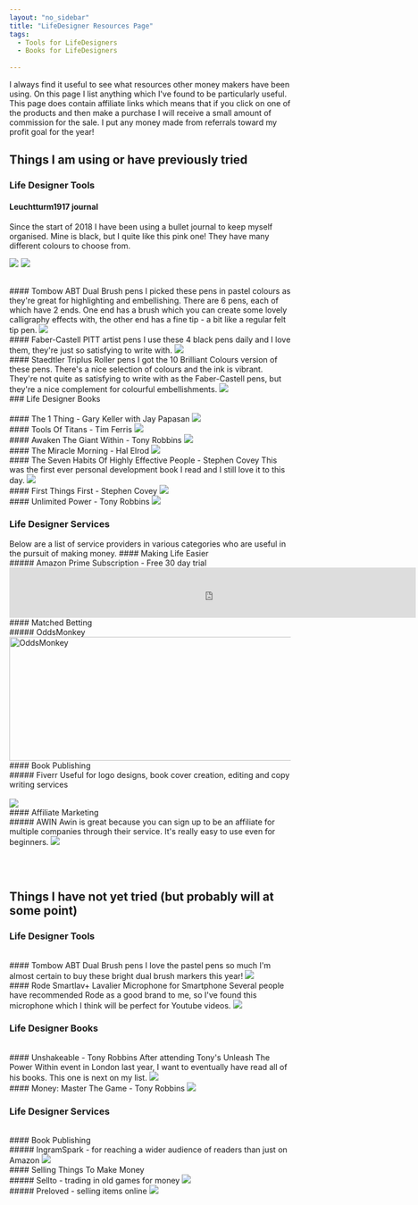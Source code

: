 ```yaml
---
layout: "no_sidebar"
title: "LifeDesigner Resources Page"
tags:
  - Tools for LifeDesigners
  - Books for LifeDesigners
  
---
```

I always find it useful to see what resources other money makers have been using. On this page I list anything which I've found to be particularly useful. This page does contain affiliate links which means that if you click on one of the products and then make a purchase I will receive a small amount of commission for the sale. I put any money made from referrals toward my profit goal for the year!

## Things I am using or have previously tried


### Life Designer Tools
 <div class="separator-2"></div>

#### Leuchtturm1917 journal
Since the start of 2018 I have been using a bullet journal to keep myself organised. Mine is black, but I quite like this pink one! They have many different colours to choose from.

<!-- Bullet Journal START -->
<a target="_blank"  href="https://www.amazon.co.uk/gp/product/B005VQQKQ6/ref=as_li_tl?ie=UTF8&camp=1634&creative=6738&creativeASIN=B005VQQKQ6&linkCode=as2&tag=ild0b-21&linkId=a8cc49c2a8d77a131362e4a4d53da5ba"><img border="0" src="//ws-eu.amazon-adsystem.com/widgets/q?_encoding=UTF8&MarketPlace=GB&ASIN=B005VQQKQ6&ServiceVersion=20070822&ID=AsinImage&WS=1&Format=_SL250_&tag=ild0b-21" ></a><img src="//ir-uk.amazon-adsystem.com/e/ir?t=ild0b-21&l=am2&o=2&a=B005VQQKQ6" width="1" height="1" border="0" alt="" style="border:none !important; margin:0px !important;" />
<a target="_blank"  href="https://www.amazon.co.uk/gp/product/B002TSIMW4/ref=as_li_tl?ie=UTF8&camp=1634&creative=6738&creativeASIN=B002TSIMW4&linkCode=as2&tag=ild0b-21&linkId=26362b364b6077262e01ab4ce86e8e2f"><img border="0" src="//ws-eu.amazon-adsystem.com/widgets/q?_encoding=UTF8&MarketPlace=GB&ASIN=B002TSIMW4&ServiceVersion=20070822&ID=AsinImage&WS=1&Format=_SL250_&tag=ild0b-21" ></a><img src="//ir-uk.amazon-adsystem.com/e/ir?t=ild0b-21&l=am2&o=2&a=B002TSIMW4" width="1" height="1" border="0" alt="" style="border:none !important; margin:0px !important;" />
<!-- Bullet Journal END -->    
<br>
#### Tombow ABT Dual Brush pens
I picked these pens in pastel colours as they're great for highlighting and embellishing. There are 6 pens, each of which have 2 ends. One end has a brush which you can create some lovely calligraphy effects with, the other end has a fine tip - a bit like a regular felt tip pen.
<!-- Tombow pens START -->
<a target="_blank"  href="https://www.amazon.co.uk/gp/product/B01M8HYL3D/ref=as_li_tl?ie=UTF8&camp=1634&creative=6738&creativeASIN=B01M8HYL3D&linkCode=as2&tag=ild0b-21&linkId=26f4d65d540da9e2452b779aea013f41"><img border="0" src="//ws-eu.amazon-adsystem.com/widgets/q?_encoding=UTF8&MarketPlace=GB&ASIN=B01M8HYL3D&ServiceVersion=20070822&ID=AsinImage&WS=1&Format=_SL250_&tag=ild0b-21" ></a><img src="//ir-uk.amazon-adsystem.com/e/ir?t=ild0b-21&l=am2&o=2&a=B01M8HYL3D" width="1" height="1" border="0" alt="" style="border:none !important; margin:0px !important;" />
<!-- Tombow pens END -->  
<br>
#### Faber-Castell PITT artist pens
I use these 4 black pens daily and I love them, they're just so satisfying to write with.
<!-- Faber-Castell pens START -->    
<a target="_blank"  href="https://www.amazon.co.uk/gp/product/B000TKEZDO/ref=as_li_tl?ie=UTF8&camp=1634&creative=6738&creativeASIN=B000TKEZDO&linkCode=as2&tag=ild0b-21&linkId=07489e248980ab3f22ccf80dc7e42a06"><img border="0" src="//ws-eu.amazon-adsystem.com/widgets/q?_encoding=UTF8&MarketPlace=GB&ASIN=B000TKEZDO&ServiceVersion=20070822&ID=AsinImage&WS=1&Format=_SL250_&tag=ild0b-21" ></a><img src="//ir-uk.amazon-adsystem.com/e/ir?t=ild0b-21&l=am2&o=2&a=B000TKEZDO" width="1" height="1" border="0" alt="" style="border:none !important; margin:0px !important;" />    
<!-- Faber-Castell pens END -->
<br>
#### Staedtler Triplus Roller pens
I got the 10 Brilliant Colours version of these pens. There's a nice selection of colours and the ink is vibrant. They're not quite as satisfying to write with as the Faber-Castell pens, but they're a nice complement for colourful embellishments.
<!-- Staedtler Triplus Roller pens START -->
<a target="_blank"  href="https://www.amazon.co.uk/gp/product/B000J6EUR4/ref=as_li_tl?ie=UTF8&camp=1634&creative=6738&creativeASIN=B000J6EUR4&linkCode=as2&tag=ild0b-21&linkId=4db7f53cec6ef83871e8263e2a667c66"><img border="0" src="//ws-eu.amazon-adsystem.com/widgets/q?_encoding=UTF8&MarketPlace=GB&ASIN=B000J6EUR4&ServiceVersion=20070822&ID=AsinImage&WS=1&Format=_SL250_&tag=ild0b-21" ></a><img src="//ir-uk.amazon-adsystem.com/e/ir?t=ild0b-21&l=am2&o=2&a=B000J6EUR4" width="1" height="1" border="0" alt="" style="border:none !important; margin:0px !important;" />
<!-- Staedtler Triplus Roller pens END -->
<br>
### Life Designer Books
 <div class="separator-2"></div>
<br>
#### The 1 Thing - Gary Keller with Jay Papasan
<!-- The One Thing START -->
<a target="_blank"  href="https://www.amazon.co.uk/gp/product/1848549253/ref=as_li_tl?ie=UTF8&camp=1634&creative=6738&creativeASIN=1848549253&linkCode=as2&tag=ild0b-21&linkId=76765be29c7b907ffa9327eb03d9a68f"><img border="0" src="//ws-eu.amazon-adsystem.com/widgets/q?_encoding=UTF8&MarketPlace=GB&ASIN=1848549253&ServiceVersion=20070822&ID=AsinImage&WS=1&Format=_SL250_&tag=ild0b-21" ></a><img src="//ir-uk.amazon-adsystem.com/e/ir?t=ild0b-21&l=am2&o=2&a=1848549253" width="1" height="1" border="0" alt="" style="border:none !important; margin:0px !important;" />
<!-- The One Thing END -->
<br>
#### Tools Of Titans - Tim Ferris
<!-- Tools of Titans START -->
<a target="_blank"  href="https://www.amazon.co.uk/gp/product/1785041274/ref=as_li_tl?ie=UTF8&camp=1634&creative=6738&creativeASIN=1785041274&linkCode=as2&tag=ild0b-21&linkId=53dbdff6bcef261fca181c96770d42fe"><img border="0" src="//ws-eu.amazon-adsystem.com/widgets/q?_encoding=UTF8&MarketPlace=GB&ASIN=1785041274&ServiceVersion=20070822&ID=AsinImage&WS=1&Format=_SL250_&tag=ild0b-21" ></a><img src="//ir-uk.amazon-adsystem.com/e/ir?t=ild0b-21&l=am2&o=2&a=1785041274" width="1" height="1" border="0" alt="" style="border:none !important; margin:0px !important;" />
<!-- Tools of Titans END -->
<br>
#### Awaken The Giant Within - Tony Robbins
<!-- Awaken The Giant START -->
<a target="_blank"  href="https://www.amazon.co.uk/gp/product/0743409388/ref=as_li_tl?ie=UTF8&camp=1634&creative=6738&creativeASIN=0743409388&linkCode=as2&tag=ild0b-21&linkId=4841508175a355575e61a90e5ac4eb22"><img border="0" src="//ws-eu.amazon-adsystem.com/widgets/q?_encoding=UTF8&MarketPlace=GB&ASIN=0743409388&ServiceVersion=20070822&ID=AsinImage&WS=1&Format=_SL250_&tag=ild0b-21" ></a><img src="//ir-uk.amazon-adsystem.com/e/ir?t=ild0b-21&l=am2&o=2&a=0743409388" width="1" height="1" border="0" alt="" style="border:none !important; margin:0px !important;" />
<!-- Awaken The Giant END -->
<br>
#### The Miracle Morning - Hal Elrod
<!-- Miracle Morning START -->
<a target="_blank" href="http://bit.ly/miracle__morning"><img border="0" src="//ws-eu.amazon-adsystem.com/widgets/q?_encoding=UTF8&MarketPlace=GB&ASIN=1473668948&ServiceVersion=20070822&ID=AsinImage&WS=1&Format=_SL250_&tag=ild0b-21" ></a><img src="//ir-uk.amazon-adsystem.com/e/ir?t=ild0b-21&l=am2&o=2&a=1473668948" width="1" height="1" border="0" alt="" style="border:none !important; margin:0px !important;" />
<!-- Miracle Morning END -->
<br>
#### The Seven Habits Of Highly Effective People - Stephen Covey
This was the first ever personal development book I read and I still love it to this day.
<!-- 7 Habits STARTS -->
<a target="_blank"  href="https://www.amazon.co.uk/gp/product/B00GOZV3TM/ref=as_li_tl?ie=UTF8&camp=1634&creative=6738&creativeASIN=B00GOZV3TM&linkCode=as2&tag=ild0b-21&linkId=5f5d104a407027fcf2580f03684579be"><img border="0" src="//ws-eu.amazon-adsystem.com/widgets/q?_encoding=UTF8&MarketPlace=GB&ASIN=B00GOZV3TM&ServiceVersion=20070822&ID=AsinImage&WS=1&Format=_SL250_&tag=ild0b-21" ></a><img src="//ir-uk.amazon-adsystem.com/e/ir?t=ild0b-21&l=am2&o=2&a=B00GOZV3TM" width="1" height="1" border="0" alt="" style="border:none !important; margin:0px !important;" />
<!-- 7 habits ENDS -->
<br>
#### First Things First - Stephen Covey
<!-- First Things First STARTS-->
<a target="_blank"  href="https://www.amazon.co.uk/gp/product/0684802031/ref=as_li_tl?ie=UTF8&camp=1634&creative=6738&creativeASIN=0684802031&linkCode=as2&tag=ild0b-21&linkId=86209445629763ff078697b675b5b236"><img border="0" src="//ws-eu.amazon-adsystem.com/widgets/q?_encoding=UTF8&MarketPlace=GB&ASIN=0684802031&ServiceVersion=20070822&ID=AsinImage&WS=1&Format=_SL250_&tag=ild0b-21" ></a><img src="//ir-uk.amazon-adsystem.com/e/ir?t=ild0b-21&l=am2&o=2&a=0684802031" width="1" height="1" border="0" alt="" style="border:none !important; margin:0px !important;" />
<!-- First Things First ENDS -->
<br>
#### Unlimited Power - Tony Robbins
<!-- Unlimited Power start -->
<a target="_blank"  href="https://www.amazon.co.uk/gp/product/0743409396/ref=as_li_tl?ie=UTF8&camp=1634&creative=6738&creativeASIN=0743409396&linkCode=as2&tag=ild0b-21&linkId=66f24febba0fd6f6f57431e70dac4e2c"><img border="0" src="//ws-eu.amazon-adsystem.com/widgets/q?_encoding=UTF8&MarketPlace=GB&ASIN=0743409396&ServiceVersion=20070822&ID=AsinImage&WS=1&Format=_SL250_&tag=ild0b-21" ></a><img src="//ir-uk.amazon-adsystem.com/e/ir?t=ild0b-21&l=am2&o=2&a=0743409396" width="1" height="1" border="0" alt="" style="border:none !important; margin:0px !important;" />
<!-- Unlimited Power end -->
<br>

### Life Designer Services
 <div class="separator-2"></div>
Below are a list of service providers in various categories who are useful in the pursuit of making money. 
#### Making Life Easier
<br>
##### Amazon Prime Subscription - Free 30 day trial
<!-- Amazon Prime START -->
<iframe src="https://rcm-eu.amazon-adsystem.com/e/cm?o=2&p=48&l=ur1&category=prime&banner=07611K9DCBMPXVQDDD82&f=ifr&linkID=c4da0a87fa5730994343f2104344d511&t=ild0b-21&tracking_id=ild0b-21" width="728" height="90" scrolling="no" border="0" marginwidth="0" style="border:none;" frameborder="0"></iframe>
<!-- Amazon Prime END -->
<br>
#### Matched Betting
<br>
##### OddsMonkey
<!-- START AFFILIATE ADVERT: Oddsmonkey -->
<a href="https://www.oddsmonkey.com/affiliates/affiliate.php?id=56187_0_1_25" target="_blank" rel="nofollow"><img style="border:0px" src="https://www.oddsmonkey.com/affiliates/media/banners/Web Banner - 600x222.png" width="600" height="222" alt="OddsMonkey"></a>
<!-- END AFFILIATE ADVERT: Oddsmonkey -->   
<br>
#### Book Publishing
<br>
##### Fiverr
Useful for logo designs, book cover creation, editing and copy writing services
<br><br>
<!-- START ADVERTISER: Fiverr (Global) from awin.com -->
<a href="https://www.awin1.com/cread.php?s=527841&v=6288&q=256737&r=452089">
    <img src="https://www.awin1.com/cshow.php?s=527841&v=6288&q=256737&r=452089" border="0">
</a>
<!-- END ADVERTISER: Fiverr (Global) from awin.com -->
<br>
#### Affiliate Marketing
<br>
##### AWIN
Awin is great because you can sign up to be an affiliate for multiple companies through their service. It's really easy to use even for beginners.
<!-- START ADVERTISER: Awin from awin.com -->
<a href="https://www.awin1.com/cread.php?s=39106&v=3&q=10&r=452089">
    <img src="https://www.awin1.com/cshow.php?s=39106&v=3&q=10&r=452089" border="0">
</a>
<!-- END ADVERTISER: Awin from awin.com -->


<br><br>
## Things I have not yet tried (but probably will at some point)

### Life Designer Tools
 <div class="separator-2"></div>
<br>
#### Tombow ABT Dual Brush pens
I love the pastel pens so much I'm almost certain to buy these bright dual brush markers this year!
<!-- Tombow pens START -->
<a target="_blank"  href="https://www.amazon.co.uk/gp/product/B00JVB8FBA/ref=as_li_tl?ie=UTF8&camp=1634&creative=6738&creativeASIN=B00JVB8FBA&linkCode=as2&tag=ild0b-21&linkId=c554de1df48d9cdc1d37c243356c43c8"><img border="0" src="//ws-eu.amazon-adsystem.com/widgets/q?_encoding=UTF8&MarketPlace=GB&ASIN=B00JVB8FBA&ServiceVersion=20070822&ID=AsinImage&WS=1&Format=_SL250_&tag=ild0b-21" ></a><img src="//ir-uk.amazon-adsystem.com/e/ir?t=ild0b-21&l=am2&o=2&a=B00JVB8FBA" width="1" height="1" border="0" alt="" style="border:none !important; margin:0px !important;" />
<!-- Tombow pens END -->
<br>
#### Rode Smartlav+ Lavalier Microphone for Smartphone
Several people have recommended Rode as a good brand to me, so I've found this microphone which I think will be perfect for Youtube videos.
<!-- Rode Lapel mic START -->
<a target="_blank"  href="https://www.amazon.co.uk/gp/product/B00EO4A7L0/ref=as_li_tl?ie=UTF8&camp=1634&creative=6738&creativeASIN=B00EO4A7L0&linkCode=as2&tag=ild0b-21&linkId=0e78f0bc6087a603b52f6530306eb34f"><img border="0" src="//ws-eu.amazon-adsystem.com/widgets/q?_encoding=UTF8&MarketPlace=GB&ASIN=B00EO4A7L0&ServiceVersion=20070822&ID=AsinImage&WS=1&Format=_SL250_&tag=ild0b-21" ></a><img src="//ir-uk.amazon-adsystem.com/e/ir?t=ild0b-21&l=am2&o=2&a=B00EO4A7L0" width="1" height="1" border="0" alt="" style="border:none !important; margin:0px !important;" />
<!-- Rode Lapel mic END -->

### Life Designer Books
 <div class="separator-2"></div>
<br>
#### Unshakeable - Tony Robbins
After attending Tony's Unleash The Power Within event in London last year, I want to eventually have read all of his books. This one is next on my list.
<!-- Unshakeable starts -->
<a target="_blank"  href="https://www.amazon.co.uk/gp/product/1471164934/ref=as_li_tl?ie=UTF8&camp=1634&creative=6738&creativeASIN=1471164934&linkCode=as2&tag=ild0b-21&linkId=9fb3004771bb19f8edbf006a6b95d125"><img border="0" src="//ws-eu.amazon-adsystem.com/widgets/q?_encoding=UTF8&MarketPlace=GB&ASIN=1471164934&ServiceVersion=20070822&ID=AsinImage&WS=1&Format=_SL250_&tag=ild0b-21" ></a><img src="//ir-uk.amazon-adsystem.com/e/ir?t=ild0b-21&l=am2&o=2&a=1471164934" width="1" height="1" border="0" alt="" style="border:none !important; margin:0px !important;" />
<!-- Unshakeable starts -->
<br>
#### Money: Master The Game - Tony Robbins
<!-- Money starts -->
<a target="_blank"  href="https://www.amazon.co.uk/gp/product/B00NZWPRW6/ref=as_li_tl?ie=UTF8&camp=1634&creative=6738&creativeASIN=B00NZWPRW6&linkCode=as2&tag=ild0b-21&linkId=f785ba6294fdee5b788222d5b5f0f035"><img border="0" src="//ws-eu.amazon-adsystem.com/widgets/q?_encoding=UTF8&MarketPlace=GB&ASIN=B00NZWPRW6&ServiceVersion=20070822&ID=AsinImage&WS=1&Format=_SL250_&tag=ild0b-21" ></a><img src="//ir-uk.amazon-adsystem.com/e/ir?t=ild0b-21&l=am2&o=2&a=B00NZWPRW6" width="1" height="1" border="0" alt="" style="border:none !important; margin:0px !important;" />
<!-- Money ends -->

### Life Designer Services
 <div class="separator-2"></div>
<br>
#### Book Publishing
<br>
##### IngramSpark - for reaching a wider audience of readers than just on Amazon

<!-- START ADVERTISER: IngramSpark (Global) from awin.com -->
<a href="https://www.awin1.com/cread.php?s=621986&v=6257&q=308248&r=452089">
    <img src="https://www.awin1.com/cshow.php?s=621986&v=6257&q=308248&r=452089" border="0">
</a>
<!-- END ADVERTISER: IngramSpark (Global) from awin.com -->
<br>
#### Selling Things To Make Money
<br>
##### Sellto - trading in old games for money
<!-- START ADVERTISER: Sellto from awin.com -->
<a href="https://www.awin1.com/cread.php?s=2101742&v=6736&q=330086&r=452089">
    <img src="https://www.awin1.com/cshow.php?s=2101742&v=6736&q=330086&r=452089" border="0">
</a>
<!-- END ADVERTISER: Sellto from awin.com -->
<br>
##### Preloved - selling items online
<!-- START ADVERTISER: Preloved UK from awin.com -->
<a href="https://www.awin1.com/cread.php?s=454255&v=5834&q=218805&r=452089">
    <img src="https://www.awin1.com/cshow.php?s=454255&v=5834&q=218805&r=452089" border="0">
</a>
<!-- END ADVERTISER: Preloved UK from awin.com -->


